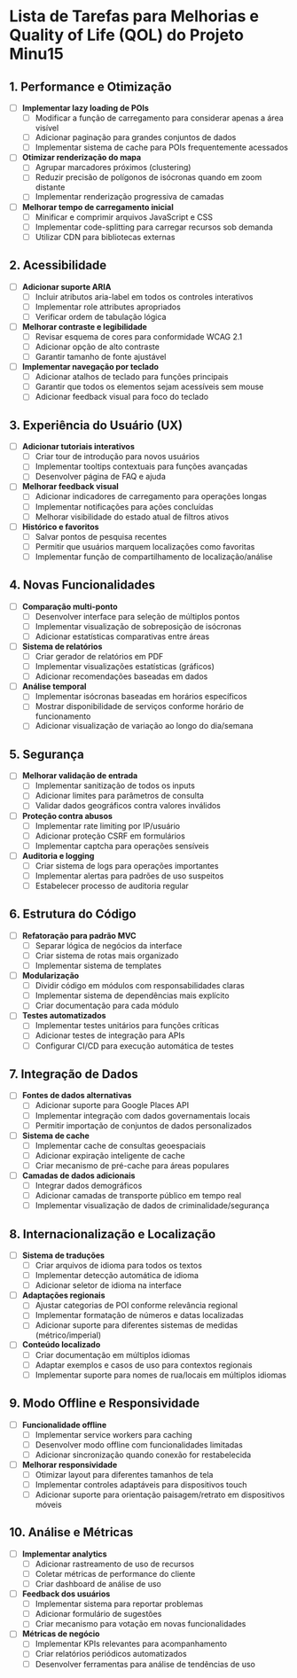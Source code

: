 # Lista de Tarefas para Melhorias e Quality of Life (QOL) do Projeto Minu15

## 1. Performance e Otimização

- [ ] **Implementar lazy loading de POIs**
   - [ ] Modificar a função de carregamento para considerar apenas a área visível
   - [ ] Adicionar paginação para grandes conjuntos de dados
   - [ ] Implementar sistema de cache para POIs frequentemente acessados

- [ ] **Otimizar renderização do mapa**
   - [ ] Agrupar marcadores próximos (clustering)
   - [ ] Reduzir precisão de polígonos de isócronas quando em zoom distante
   - [ ] Implementar renderização progressiva de camadas

- [ ] **Melhorar tempo de carregamento inicial**
   - [ ] Minificar e comprimir arquivos JavaScript e CSS
   - [ ] Implementar code-splitting para carregar recursos sob demanda
   - [ ] Utilizar CDN para bibliotecas externas

## 2. Acessibilidade

- [ ] **Adicionar suporte ARIA**
   - [ ] Incluir atributos aria-label em todos os controles interativos
   - [ ] Implementar role attributes apropriados
   - [ ] Verificar ordem de tabulação lógica

- [ ] **Melhorar contraste e legibilidade**
   - [ ] Revisar esquema de cores para conformidade WCAG 2.1
   - [ ] Adicionar opção de alto contraste
   - [ ] Garantir tamanho de fonte ajustável

- [ ] **Implementar navegação por teclado**
   - [ ] Adicionar atalhos de teclado para funções principais
   - [ ] Garantir que todos os elementos sejam acessíveis sem mouse
   - [ ] Adicionar feedback visual para foco do teclado

## 3. Experiência do Usuário (UX)

- [ ] **Adicionar tutoriais interativos**
   - [ ] Criar tour de introdução para novos usuários
   - [ ] Implementar tooltips contextuais para funções avançadas
   - [ ] Desenvolver página de FAQ e ajuda

- [ ] **Melhorar feedback visual**
   - [ ] Adicionar indicadores de carregamento para operações longas
   - [ ] Implementar notificações para ações concluídas
   - [ ] Melhorar visibilidade do estado atual de filtros ativos

- [ ] **Histórico e favoritos**
   - [ ] Salvar pontos de pesquisa recentes
   - [ ] Permitir que usuários marquem localizações como favoritas
   - [ ] Implementar função de compartilhamento de localização/análise

## 4. Novas Funcionalidades

- [ ] **Comparação multi-ponto**
   - [ ] Desenvolver interface para seleção de múltiplos pontos
   - [ ] Implementar visualização de sobreposição de isócronas
   - [ ] Adicionar estatísticas comparativas entre áreas

- [ ] **Sistema de relatórios**
   - [ ] Criar gerador de relatórios em PDF
   - [ ] Implementar visualizações estatísticas (gráficos)
   - [ ] Adicionar recomendações baseadas em dados

- [ ] **Análise temporal**
   - [ ] Implementar isócronas baseadas em horários específicos
   - [ ] Mostrar disponibilidade de serviços conforme horário de funcionamento
   - [ ] Adicionar visualização de variação ao longo do dia/semana

## 5. Segurança

- [ ] **Melhorar validação de entrada**
   - [ ] Implementar sanitização de todos os inputs
   - [ ] Adicionar limites para parâmetros de consulta
   - [ ] Validar dados geográficos contra valores inválidos

- [ ] **Proteção contra abusos**
   - [ ] Implementar rate limiting por IP/usuário
   - [ ] Adicionar proteção CSRF em formulários
   - [ ] Implementar captcha para operações sensíveis

- [ ] **Auditoria e logging**
   - [ ] Criar sistema de logs para operações importantes
   - [ ] Implementar alertas para padrões de uso suspeitos
   - [ ] Estabelecer processo de auditoria regular

## 6. Estrutura do Código

- [ ] **Refatoração para padrão MVC**
   - [ ] Separar lógica de negócios da interface
   - [ ] Criar sistema de rotas mais organizado
   - [ ] Implementar sistema de templates

- [ ] **Modularização**
   - [ ] Dividir código em módulos com responsabilidades claras
   - [ ] Implementar sistema de dependências mais explícito
   - [ ] Criar documentação para cada módulo

- [ ] **Testes automatizados**
   - [ ] Implementar testes unitários para funções críticas
   - [ ] Adicionar testes de integração para APIs
   - [ ] Configurar CI/CD para execução automática de testes

## 7. Integração de Dados

- [ ] **Fontes de dados alternativas**
   - [ ] Adicionar suporte para Google Places API
   - [ ] Implementar integração com dados governamentais locais
   - [ ] Permitir importação de conjuntos de dados personalizados

- [ ] **Sistema de cache**
   - [ ] Implementar cache de consultas geoespaciais
   - [ ] Adicionar expiração inteligente de cache
   - [ ] Criar mecanismo de pré-cache para áreas populares

- [ ] **Camadas de dados adicionais**
   - [ ] Integrar dados demográficos
   - [ ] Adicionar camadas de transporte público em tempo real
   - [ ] Implementar visualização de dados de criminalidade/segurança

## 8. Internacionalização e Localização

- [ ] **Sistema de traduções**
   - [ ] Criar arquivos de idioma para todos os textos
   - [ ] Implementar detecção automática de idioma
   - [ ] Adicionar seletor de idioma na interface

- [ ] **Adaptações regionais**
   - [ ] Ajustar categorias de POI conforme relevância regional
   - [ ] Implementar formatação de números e datas localizadas
   - [ ] Adicionar suporte para diferentes sistemas de medidas (métrico/imperial)

- [ ] **Conteúdo localizado**
   - [ ] Criar documentação em múltiplos idiomas
   - [ ] Adaptar exemplos e casos de uso para contextos regionais
   - [ ] Implementar suporte para nomes de rua/locais em múltiplos idiomas

## 9. Modo Offline e Responsividade

- [ ] **Funcionalidade offline**
   - [ ] Implementar service workers para caching
   - [ ] Desenvolver modo offline com funcionalidades limitadas
   - [ ] Adicionar sincronização quando conexão for restabelecida

- [ ] **Melhorar responsividade**
   - [ ] Otimizar layout para diferentes tamanhos de tela
   - [ ] Implementar controles adaptáveis para dispositivos touch
   - [ ] Adicionar suporte para orientação paisagem/retrato em dispositivos móveis

## 10. Análise e Métricas

- [ ] **Implementar analytics**
   - [ ] Adicionar rastreamento de uso de recursos
   - [ ] Coletar métricas de performance do cliente
   - [ ] Criar dashboard de análise de uso

- [ ] **Feedback dos usuários**
   - [ ] Implementar sistema para reportar problemas
   - [ ] Adicionar formulário de sugestões
   - [ ] Criar mecanismo para votação em novas funcionalidades

- [ ] **Métricas de negócio**
   - [ ] Implementar KPIs relevantes para acompanhamento
   - [ ] Criar relatórios periódicos automatizados
   - [ ] Desenvolver ferramentas para análise de tendências de uso